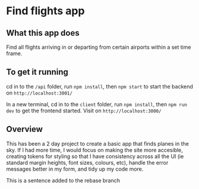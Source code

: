 # Find flights app

## What this app does

Find all flights arriving in or departing from certain airports within a set time frame.

## To get it running

cd in to the `/api` folder, run `npm install`, then `npm start` to start the backend on `http://localhost:3001/`

In a new terminal, cd in to the `client` folder, run `npm install`, then `npm run dev` to get the frontend started. Visit on `http://localhost:3000/`

## Overview

This has been a 2 day project to create a basic app that finds planes in the sky. If I had more time, I would focus on making the site more accesible, creating tokens for styling so that I have consistency across all the UI (ie standard margin heights, font sizes, colours, etc), handle the error messages better in my form, and tidy up my code more.

This is a sentence added to the rebase branch 
